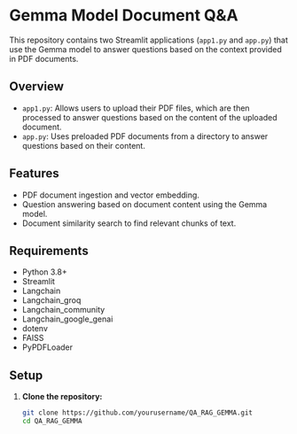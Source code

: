 # Gemma Model Document Q&A

This repository contains two Streamlit applications (`app1.py` and `app.py`) that use the Gemma model to answer questions based on the context provided in PDF documents. 

## Overview

- `app1.py`: Allows users to upload their PDF files, which are then processed to answer questions based on the content of the uploaded document.
- `app.py`: Uses preloaded PDF documents from a directory to answer questions based on their content.

## Features

- PDF document ingestion and vector embedding.
- Question answering based on document content using the Gemma model.
- Document similarity search to find relevant chunks of text.

## Requirements

- Python 3.8+
- Streamlit
- Langchain
- Langchain_groq
- Langchain_community
- Langchain_google_genai
- dotenv
- FAISS
- PyPDFLoader

## Setup

1. **Clone the repository:**

   ```bash
   git clone https://github.com/yourusername/QA_RAG_GEMMA.git
   cd QA_RAG_GEMMA
